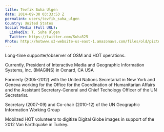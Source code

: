 ```yaml
---
title: Tevfik Suha Ulgen
date: 2014-09-30 03:33:53 Z
permalink: users/tevfik_suha_ulgen
Country: United States
Social Media (Full URL):
  LinkedIn: T. Suha Ülgen
  Twitter: https://twitter.com/Suha325
Photo: http://hotwww.s3-website-us-east-1.amazonaws.com/files/old/pictures/picture-241-1432790290.jpg
---
```


<p>Long-time supporter/observer of OSM and HOT operations.</p><p>Currently, President of Interactive Media and Geographic Information Systems, Inc. (IMAGINS) in Oxnard, CA USA</p><p>Formerly (2005-2012) with the United Nations Secretariat in New York and Geneva working for the Office for the Coordination of Humanitarian Affairs and the Assistant Secretary-General and Chief Techology Officer of the UN Secretariat.</p><p>Secretary (2007-09) and Co-chair (2010-12) of the UN Geographic Information Working Group</p><p>Mobilzed HOT volunteers to digitize Digital Globe images in support of the 2012 Van Earthquake in Turkey.&nbsp;</p><p>&nbsp;</p>
